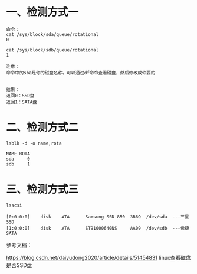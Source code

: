 # 一、检测方式一
```
命令：
cat /sys/block/sda/queue/rotational
0

cat /sys/block/sdb/queue/rotational
1

注意：
命令中的sba是你的磁盘名称，可以通过df命令查看磁盘，然后修改成你要的


结果：
返回0：SSD盘
返回1：SATA盘
```

# 二、检测方式二
```
lsblk -d -o name,rota

NAME ROTA
sda     0
sdb     1
```

# 三、检测方式三
```
lsscsi 

[0:0:0:0]    disk    ATA      Samsung SSD 850  3B6Q  /dev/sda  ---三星SSD
[1:0:0:0]    disk    ATA      ST91000640NS     AA09  /dev/sdb  ---希捷SATA
```

参考文档：

https://blog.csdn.net/daiyudong2020/article/details/51454831   linux查看磁盘是否SSD盘
